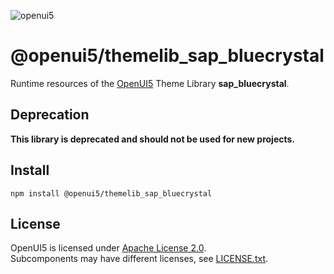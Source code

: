 ![openui5](http://openui5.org/images/OpenUI5_new_big_side.png)

# @openui5/themelib_sap_bluecrystal
Runtime resources of the [OpenUI5](https://github.com/SAP/openui5) Theme Library **sap_bluecrystal**.

## Deprecation
**This library is deprecated and should not be used for new projects.**

## Install
```
npm install @openui5/themelib_sap_bluecrystal
```

## License
OpenUI5 is licensed under [Apache License 2.0](https://www.apache.org/licenses/LICENSE-2.0).  
Subcomponents may have different licenses, see [LICENSE.txt](LICENSE.txt).
